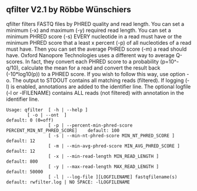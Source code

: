 ## qfilter V2.1 by Röbbe Wünschiers

qfilter filters FASTQ files by PHRED quality and read length. You can set a minimum (-x) and maximum (-y) required read length. You can set a minimum PHRED score (-s) EVERY nucleotide in a read must have or the minimum PHRED score that a least x percent (-p) of all nucleotides of a read must have. Then you can set the average PHRED score (-m) a read should have.
Oxford Nanopore Technologies uses a different way to average Q-scores. In fact, they convert each PHRED score to a probability (p=10^-q/10), calculate the mean for a read and convert the result back (-10*log10(p)) to a PHRED score. If you wish to follow this way, use option -o.
The output to STDOUT contains all matching reads (filtered). If logging (-l) is enabled, annotations are added to the identifier line. The optional logfile (-l or -lFILENAME) contains ALL reads (not filtered) with annotation in the identifier line.

```
Usage: qfilter  [ -h | --help ]
		[ -o | --ont  ]                                            	default: 0 (0=off)
                [ -p | --percent-min-phred-score PERCENT_MIN_NT_PHRED_SCORE]    default: 100
                [ -s | --min-nt-phred-score MIN_NT_PHRED_SCORE ]                default: 12
                [ -m | --min-avg-phred-score MIN_AVG_PHRED_SCORE ]              default: 12
                [ -x | --min-read-length MIN_READ_LENGTH ]                      default: 800
                [ -y | --max-read-length MAX_READ_LENGTH ]                      default: 50000
                [ -l | --log-file ][LOGFILENAME] fastqfilename(s)               default: rwfilter.log | NO SPACE: -lLOGFILENAME
```
